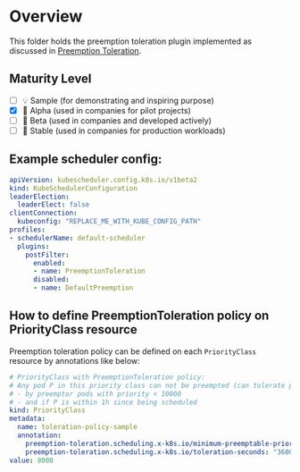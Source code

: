 # Overview

This folder holds the preemption toleration plugin implemented as discussed in [Preemption Toleration](../../kep/205-preemption-toleration/README.md).

## Maturity Level

<!-- Check one of the values: Sample, Alpha, Beta, GA -->

- [ ] 💡 Sample (for demonstrating and inspiring purpose)
- [x] 👶 Alpha (used in companies for pilot projects)
- [ ] 👦 Beta (used in companies and developed actively)
- [ ] 👨 Stable (used in companies for production workloads)

## Example scheduler config:

```yaml
apiVersion: kubescheduler.config.k8s.io/v1beta2
kind: KubeSchedulerConfiguration
leaderElection:
  leaderElect: false
clientConnection:
  kubeconfig: "REPLACE_ME_WITH_KUBE_CONFIG_PATH"
profiles:
- schedulerName: default-scheduler
  plugins:
    postFilter:
      enabled:
      - name: PreemptionToleration
      disabled:
      - name: DefaultPreemption
```

## How to define PreemptionToleration policy on PriorityClass resource

Preemption toleration policy can be defined on each `PriorityClass` resource by annotations like below:

```yaml
# PriorityClass with PreemptionToleration policy:
# Any pod P in this priority class can not be preempted (can tolerate preemption)
# - by preemptor pods with priority < 10000 
# - and if P is within 1h since being scheduled
kind: PriorityClass
metadata:
  name: toleration-policy-sample
  annotation:
    preemption-toleration.scheduling.x-k8s.io/minimum-preemptable-priority: "10000"
    preemption-toleration.scheduling.x-k8s.io/toleration-seconds: "3600"
value: 8000
```
